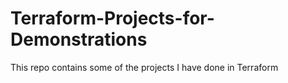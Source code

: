 # Terraform-Projects-for-Demonstrations
This repo contains some of the projects I have done in Terraform
